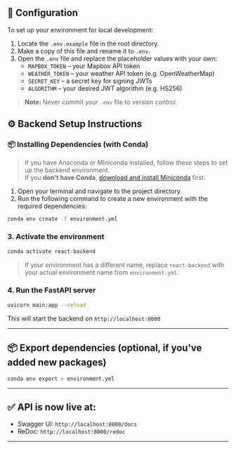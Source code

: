 ## 🔧 Configuration

To set up your environment for local development:

1. Locate the `.env.example` file in the root directory.
2. Make a copy of this file and rename it to `.env`.
3. Open the `.env` file and replace the placeholder values with your own:
   - `MAPBOX_TOKEN` – your Mapbox API token
   - `WEATHER_TOKEN` – your weather API token (e.g. OpenWeatherMap)
   - `SECRET_KEY` – a secret key for signing JWTs
   - `ALGORITHM` – your desired JWT algorithm (e.g. HS256)

> **Note:** Never commit your `.env` file to version control.

## ⚙️ Backend Setup Instructions

### 📦 Installing Dependencies (with Conda)

> If you have Anaconda or Miniconda installed, follow these steps to set up the backend environment.  
> If you **don't have Conda**, [download and install Miniconda](https://docs.conda.io/en/latest/miniconda.html) first.

1. Open your terminal and navigate to the project directory.
2. Run the following command to create a new environment with the required dependencies:

```bash
conda env create -f environment.yml
```

### 3. Activate the environment
```bash
conda activate react-backend
```

> If your environment has a different name, replace `react-backend` with your actual environment name from `environment.yml`.

### 4. Run the FastAPI server

```bash
uvicorn main:app --reload
```

This will start the backend on `http://localhost:8000`

---

## 📦 Export dependencies (optional, if you've added new packages)

```bash
conda env export > environment.yml
```

---

## ✅ API is now live at:

- Swagger UI: `http://localhost:8000/docs`
- ReDoc: `http://localhost:8000/redoc`

---